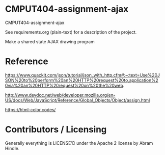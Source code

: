 CMPUT404-assignment-ajax
==============================

CMPUT404-assignment-ajax

See requirements.org (plain-text) for a description of the project.

Make a shared state AJAX drawing program

Reference
==============================

https://www.quackit.com/json/tutorial/json_with_http.cfm#:~:text=Use%20JSON%20to%20perform%20an%20HTTP%20request%20to,application%20via%20an%20HTTP%20request%20on%20the%20web.

http://www.devdoc.net/web/developer.mozilla.org/en-US/docs/Web/JavaScript/Reference/Global_Objects/Object/assign.html

https://html-color.codes/

Contributors / Licensing
========================

Generally everything is LICENSE'D under the Apache 2 license by Abram Hindle.


